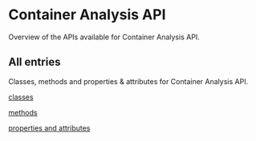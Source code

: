 [
This is a templated file. Adding content to this file may result in it being
reverted. Instead, if you want to place additional content, create an
"overview_content.md" file in `docs/` directory. The Sphinx tool will
pick up on the content and merge the content.
]: #

# Container Analysis API

Overview of the APIs available for Container Analysis API.

## All entries

Classes, methods and properties & attributes for
Container Analysis API.

[classes](https://cloud.google.com/python/docs/reference/containeranalysis/latest/summary_class.html)

[methods](https://cloud.google.com/python/docs/reference/containeranalysis/latest/summary_method.html)

[properties and
attributes](https://cloud.google.com/python/docs/reference/containeranalysis/latest/summary_property.html)
